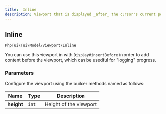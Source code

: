 ```yaml
---
title:  Inline
description: Viewport that is displayed _after_ the cursor's current position.
---
```

##  Inline

`PhpTui\Tui\Model\Viewport\Inline`


You can use this viewport in with `Display#insertBefore` in order to add content
before the viewport, which can be usedful for "logging" progress.

### Parameters

Configure the viewport using the builder methods named as follows:

| Name | Type | Description |
| --- | --- | --- |
| **height** | `int` | Height of the viewport |